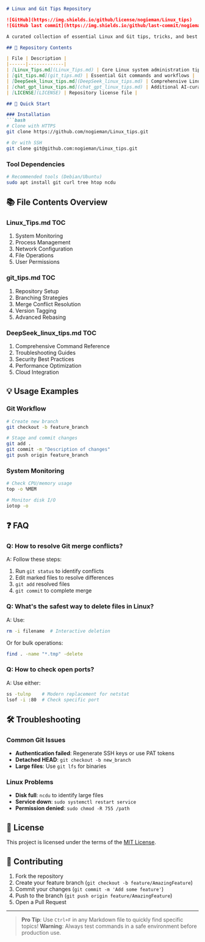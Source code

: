 ```markdown
# Linux and Git Tips Repository

![GitHub](https://img.shields.io/github/license/nogieman/Linux_tips)
![GitHub last commit](https://img.shields.io/github/last-commit/nogieman/Linux_tips)

A curated collection of essential Linux and Git tips, tricks, and best practices.

## 📂 Repository Contents

| File | Description |
|------|-------------|
| [Linux_Tips.md](Linux_Tips.md) | Core Linux system administration tips |
| [git_tips.md](git_tips.md) | Essential Git commands and workflows |
| [DeepSeek_linux_tips.md](DeepSeek_linux_tips.md) | Comprehensive Linux/Git reference (AI-generated) |
| [chat_gpt_linux_tips.md](chat_gpt_linux_tips.md) | Additional AI-curated Linux knowledge |
| [LICENSE](LICENSE) | Repository license file |

## 🚀 Quick Start

### Installation
```bash
# Clone with HTTPS
git clone https://github.com/nogieman/Linux_tips.git

# Or with SSH
git clone git@github.com:nogieman/Linux_tips.git
```

### Tool Dependencies
```bash
# Recommended tools (Debian/Ubuntu)
sudo apt install git curl tree htop ncdu
```

## 📚 File Contents Overview

### Linux_Tips.md TOC
1. System Monitoring
2. Process Management
3. Network Configuration
4. File Operations
5. User Permissions

### git_tips.md TOC
1. Repository Setup
2. Branching Strategies
3. Merge Conflict Resolution
4. Version Tagging
5. Advanced Rebasing

### DeepSeek_linux_tips.md TOC
1. Comprehensive Command Reference
2. Troubleshooting Guides
3. Security Best Practices
4. Performance Optimization
5. Cloud Integration

## 💡 Usage Examples

### Git Workflow
```bash
# Create new branch
git checkout -b feature_branch

# Stage and commit changes
git add .
git commit -m "Description of changes"
git push origin feature_branch
```

### System Monitoring
```bash
# Check CPU/memory usage
top -o %MEM

# Monitor disk I/O
iotop -o
```

## ❓ FAQ

### Q: How to resolve Git merge conflicts?
A: Follow these steps:
1. Run `git status` to identify conflicts
2. Edit marked files to resolve differences
3. `git add` resolved files
4. `git commit` to complete merge

### Q: What's the safest way to delete files in Linux?
A: Use:
```bash
rm -i filename  # Interactive deletion
```
Or for bulk operations:
```bash
find . -name "*.tmp" -delete
```

### Q: How to check open ports?
A: Use either:
```bash
ss -tulnp    # Modern replacement for netstat
lsof -i :80  # Check specific port
```

## 🛠️ Troubleshooting

### Common Git Issues
- **Authentication failed**: Regenerate SSH keys or use PAT tokens
- **Detached HEAD**: `git checkout -b new_branch`
- **Large files**: Use `git lfs` for binaries

### Linux Problems
- **Disk full**: `ncdu` to identify large files
- **Service down**: `sudo systemctl restart service`
- **Permission denied**: `sudo chmod -R 755 /path`

## 📜 License
This project is licensed under the terms of the [MIT License](LICENSE).

## 🤝 Contributing
1. Fork the repository
2. Create your feature branch (`git checkout -b feature/AmazingFeature`)
3. Commit your changes (`git commit -m 'Add some feature'`)
4. Push to the branch (`git push origin feature/AmazingFeature`)
5. Open a Pull Request

---
> **Pro Tip**: Use `Ctrl+F` in any Markdown file to quickly find specific topics!
> **Warning**: Always test commands in a safe environment before production use.
```


